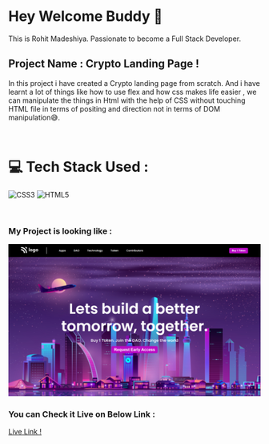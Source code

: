 # Hey Welcome Buddy 👋

This is Rohit Madeshiya. Passionate to become a Full Stack Developer.

## Project Name : **Crypto Landing Page !**

In this project i have created a Crypto landing page from scratch. And i have learnt a lot of things like how to use flex and how css makes life easier , we can manipulate the things in Html with the help of CSS without touching HTML file in terms of positing and direction not in terms of DOM manipulation😅. 

</br>

# 💻 Tech Stack Used :

![CSS3](https://img.shields.io/badge/css3-%231572B6.svg?style=for-the-badge&logo=css3&logoColor=white) ![HTML5](https://img.shields.io/badge/html5-%23E34F26.svg?style=for-the-badge&logo=html5&logoColor=white) 

</br>

### My Project is looking like :

![Web Site Image](./assets/screencapture-file-C-Users-hp-Desktop-CSS-PROJECTS-Challenge-5-index-html-2022-07-21-22_24_44.png)

### You can Check it Live on Below Link :

[Live Link !](https://crypto-landing-page-rohit.netlify.app/)

